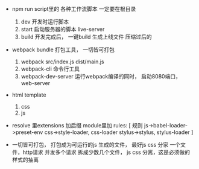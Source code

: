 - npm run script里的 各种工作流脚本
    一定要在根目录
    1. dev 开发时运行脚本
    2. start 启动服务器的脚本
      live-server 
    3. build 开发完成后， 一键build 生成上线文件
      压缩过后的
- webpack bundle 打包工具， 一切皆可打包
  1. webpack src/index.js dist/main.js
  2. webpack-cli 命令行工具
  3. webpack-dev-server 运行webpack编译的同时， 启动8080端口，web-server 

- html template
  1. css
  2. js

- resolve 里extensions 加后缀
  module里加 rules: [
      规则
      js->babel-loader->preset-env
      css->style-loader,
      css-loader
      stylus->stylus,
      stylus-loader
  ]

- 一切皆可打包， 打包成为可运行的js
    生成的文件， 最好js css 分家
    一个文件，http请求
    并发多个请求 拆成少数几个文件，
    js css 分离，这是必须做的
    样式的抽离